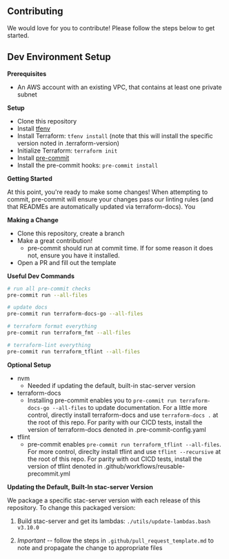 ## Contributing

We would love for you to contribute! Please follow the steps below to get started.

## Dev Environment Setup

**Prerequisites**

- An AWS account with an existing VPC, that contains at least one private subnet

**Setup**

- Clone this repository
- Install [tfenv](https://github.com/tfutils/tfenv)
- Install Terraform: `tfenv install` (note that this will install the specific version noted in .terraform-version)
- Initialize Terraform: `terraform init`
- Install [pre-commit](https://github.com/pre-commit/pre-commit)
- Install the pre-commit hooks: `pre-commit install`

**Getting Started**

At this point, you're ready to make some changes! When attempting to commit, pre-commit will ensure your changes pass our linting rules (and that READMEs are automatically updated via terraform-docs). You 

**Making a Change**

- Clone this repository, create a branch
- Make a great contribution!
  - pre-commit should run at commit time. If for some reason it does not, ensure you have it installed.
- Open a PR and fill out the template

**Useful Dev Commands**

```bash
# run all pre-commit checks
pre-commit run --all-files

# update docs
pre-commit run terraform-docs-go --all-files

# terraform format everything
pre-commit run terraform_fmt --all-files

# terraform-lint everything
pre-commit run terraform_tflint --all-files
```

**Optional Setup**

- nvm
  - Needed if updating the default, built-in stac-server version
- terraform-docs
  - Installing pre-commit enables you to `pre-commit run terraform-docs-go --all-files` to update documentation. For a little more control, directly install terraform-docs and use `terraform-docs .` at the root of this repo. For parity with our CICD tests, install the version of terraform-docs denoted in .pre-commit-config.yaml
- tflint
  - pre-commit enables `pre-commit run terraform_tflint --all-files`. For more control, direclty install tflint and use `tflint --recursive` at the root of this repo. For parity with out CICD tests, install the version of tflint denoted in .github/workflows/reusable-precommit.yml

**Updating the Default, Built-In stac-server Version**

We package a specific stac-server version with each release of this repository. To change this packaged version:

1. Build stac-server and get its lambdas: `./utils/update-lambdas.bash v3.10.0`

2. *Important* -- follow the steps in `.github/pull_request_template.md` to note and propagate the change to appropriate files
